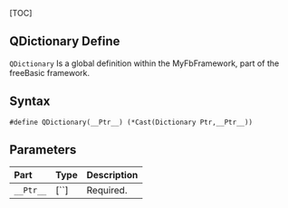 [TOC]
## QDictionary Define

`QDictionary` Is a global definition within the MyFbFramework, part of the freeBasic framework.
## Syntax

```freeBasic
#define QDictionary(__Ptr__) (*Cast(Dictionary Ptr,__Ptr__))
```

## Parameters

|Part|Type|Description|
| :------------ | :------------ | :------------ |
|`__Ptr__`|[``]|Required.|
